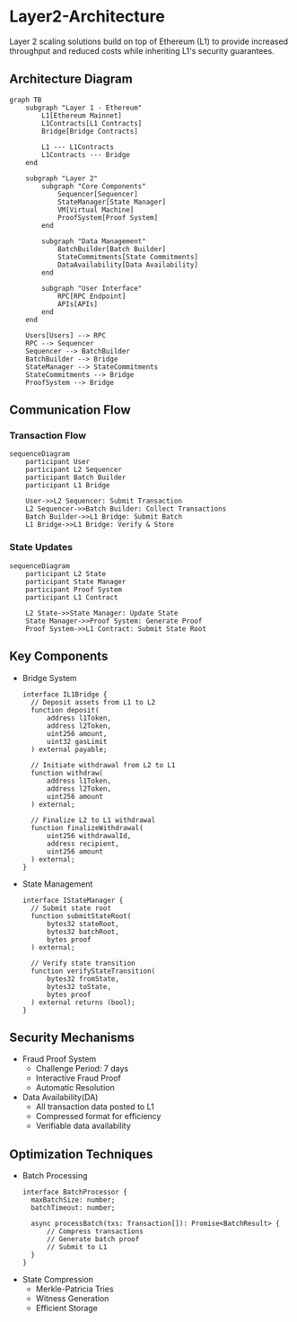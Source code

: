 # Layer2-Architecture
Layer 2 scaling solutions build on top of Ethereum (L1) to provide increased throughput and reduced costs while inheriting L1's security guarantees.



## Architecture Diagram
```mermaid
graph TB
    subgraph "Layer 1 - Ethereum"
        L1[Ethereum Mainnet]
        L1Contracts[L1 Contracts]
        Bridge[Bridge Contracts]
        
        L1 --- L1Contracts
        L1Contracts --- Bridge
    end

    subgraph "Layer 2"
        subgraph "Core Components"
            Sequencer[Sequencer]
            StateManager[State Manager]
            VM[Virtual Machine]
            ProofSystem[Proof System]
        end
        
        subgraph "Data Management"
            BatchBuilder[Batch Builder]
            StateCommitments[State Commitments]
            DataAvailability[Data Availability]
        end
        
        subgraph "User Interface"
            RPC[RPC Endpoint]
            APIs[APIs]
        end
    end
    
    Users[Users] --> RPC
    RPC --> Sequencer
    Sequencer --> BatchBuilder
    BatchBuilder --> Bridge
    StateManager --> StateCommitments
    StateCommitments --> Bridge
    ProofSystem --> Bridge
```


## Communication Flow
### Transaction Flow
```mermaid
sequenceDiagram
    participant User
    participant L2 Sequencer
    participant Batch Builder
    participant L1 Bridge
    
    User->>L2 Sequencer: Submit Transaction
    L2 Sequencer->>Batch Builder: Collect Transactions
    Batch Builder->>L1 Bridge: Submit Batch
    L1 Bridge->>L1 Bridge: Verify & Store
```
### State Updates
```mermaid
sequenceDiagram
    participant L2 State
    participant State Manager
    participant Proof System
    participant L1 Contract
    
    L2 State->>State Manager: Update State
    State Manager->>Proof System: Generate Proof
    Proof System->>L1 Contract: Submit State Root
```

## Key Components
- Bridge System
  ```solidity
  interface IL1Bridge {
    // Deposit assets from L1 to L2
    function deposit(
        address l1Token,
        address l2Token,
        uint256 amount,
        uint32 gasLimit
    ) external payable;
    
    // Initiate withdrawal from L2 to L1
    function withdraw(
        address l1Token,
        address l2Token,
        uint256 amount
    ) external;
    
    // Finalize L2 to L1 withdrawal
    function finalizeWithdrawal(
        uint256 withdrawalId,
        address recipient,
        uint256 amount
    ) external;
  }
  ```
- State Management
  ```solidity
  interface IStateManager {
    // Submit state root
    function submitStateRoot(
        bytes32 stateRoot,
        bytes32 batchRoot,
        bytes proof
    ) external;
    
    // Verify state transition
    function verifyStateTransition(
        bytes32 fromState,
        bytes32 toState,
        bytes proof
    ) external returns (bool);
  }
  ```
## Security Mechanisms
- Fraud Proof System
  - Challenge Period: 7 days
  - Interactive Fraud Proof
  - Automatic Resolution
- Data Availability(DA)
  - All transaction data posted to L1
  - Compressed format for efficiency
  - Verifiable data availability

## Optimization Techniques
- Batch Processing
  ```solidity
  interface BatchProcessor {
    maxBatchSize: number;
    batchTimeout: number;
    
    async processBatch(txs: Transaction[]): Promise<BatchResult> {
        // Compress transactions
        // Generate batch proof
        // Submit to L1
    }
  }
  ```
- State Compression
  - Merkle-Patricia Tries
  - Witness Generation
  - Efficient Storage


